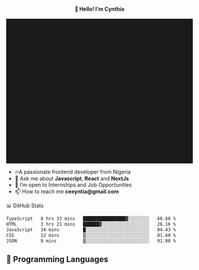<h4 align="center">👋 Hello! I'm Cynthia</h4>

<hr style="height:10%; margin-left:0; margin-right:0;" />

<div align="left">
  <ul>
  <li>🔥A passionate frontend developer from Nigeria</li>
  <li>💬 Ask me about <strong>Javascript</strong>, <strong>React</strong> and <strong> NextJs</strong></li>
  <li>👯 I’m open to Internships and Job Opportunities</li>
  <li>📫 How to reach me <strong>ceeyntia@gmail.com</strong></li>
</ul>
</div
  
## 📊 GitHub Stats

<!--START_SECTION:waka-->

```txt
TypeScript   8 hrs 33 mins   ████████████████▓░░░░░░░░   66.68 %
HTML         3 hrs 21 mins   ██████▓░░░░░░░░░░░░░░░░░░   26.16 %
JavaScript   34 mins         █░░░░░░░░░░░░░░░░░░░░░░░░   04.43 %
CSS          12 mins         ▒░░░░░░░░░░░░░░░░░░░░░░░░   01.60 %
JSON         8 mins          ▒░░░░░░░░░░░░░░░░░░░░░░░░   01.08 %
```

<!--END_SECTION:waka-->

## 💬 Programming Languages

<!--START_SECTION:languages-->
<!--END_SECTION:languages-->
